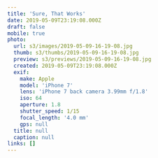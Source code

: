 ```yaml
---
title: 'Sure, That Works'
date: 2019-05-09T23:19:08.000Z
draft: false
mobile: true
photo:
  url: s3/images/2019-05-09-16-19-08.jpg
  thumb: s3/thumbs/2019-05-09-16-19-08.jpg
  preview: s3/previews/2019-05-09-16-19-08.jpg
  created: 2019-05-09T23:19:08.000Z
  exif:
    make: Apple
    model: 'iPhone 7'
    lens: 'iPhone 7 back camera 3.99mm f/1.8'
    iso: 64
    aperture: 1.8
    shutter_speed: 1/15
    focal_length: '4.0 mm'
    gps: null
  title: null
  caption: null
links: []
---
```


